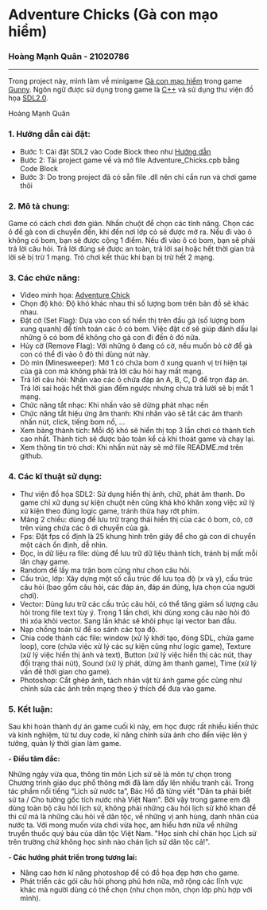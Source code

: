 # Adventure Chicks (Gà con mạo hiểm)
### Hoàng Mạnh Quân - 21020786
---------------------------
  Trong project này, mình làm về minigame [Gà con mạo hiểm](https://gunnypc.zing.vn/huong-dan/tieu-hoc/ga-con-mao-hiem.html) trong game [Gunny](https://gunnypc.zing.vn/bianrungxanh). Ngôn ngữ được sử dụng trong game là [C++](https://vi.wikipedia.org/wiki/C%2B%2B) và sử dụng thư viện đồ họa [SDL2.0](https://www.libsdl.org/).
  
   Hoàng Mạnh Quân
### 1. Hướng dẫn cài đặt:

- Bước 1: Cài đặt SDL2 vào Code Block theo như [Hướng dẫn](https://www.youtube.com/watch?v=kxi0TMXEG3g)
- Bước 2: Tải project game về và mở file Adventure_Chicks.cpb bằng Code Block
- Bước 3: Do trong project đã có sẵn file .dll nên chỉ cần run và chơi game thôi
  
### 2. Mô tả chung:
  Game có cách chơi đơn giản. Nhấn chuột để chọn các tính năng. 
  Chọn các ô để gà con di chuyển đến, khi đến nơi lớp cỏ sẽ được mở ra.
  Nếu đi vào ô không có bom, bạn sẽ được cộng 1 điểm. Nếu đi vào ô có bom, bạn sẽ phải trả lời câu hỏi. 
  Trả lời đúng sẽ được an toàn, trả lời sai hoặc hết thời gian trả lời sẽ bị trừ 1 mạng.
  Trò chơi kết thúc khi bạn bị trừ hết 2 mạng. 
  
### 3. Các chức năng:
- Video minh họa: [Adventure Chick](https://www.google.com/)
- Chọn độ khó: Độ khó khác nhau thì số lượng bom trên bản đồ sẽ khác nhau.
- Đặt cờ (Set Flag): Dựa vào con số hiển thị trên đầu gà (số lượng bom xung quanh) để tính toán các ô có bom. Việc đặt cờ sẽ giúp đánh dấu lại những ô có bom để không cho gà con đi đến ô đó nữa.
- Hủy cờ (Remove Flag): Với những ô đang có cờ, nếu muốn bỏ cờ để gà con có thể đi vào ô đó thì dùng nút này.
- Dò mìn (Minesweeper): Mở 1 có chứa bom ở xung quanh vị trí hiện tại của gà con mà không phải trả lời câu hỏi hay mất mạng.
- Trả lời câu hỏi: Nhấn vào các ô chứa đáp án A, B, C, D để trọn đáp án. Trả lời sai hoặc hết thời gian đếm ngược nhưng chưa trả lười sẽ bị mất 1 mạng.
- Chức năng tắt nhạc: Khi nhấn vào sẽ dừng phát nhạc nền
- Chức năng tắt hiệu ứng âm thanh: Khi nhấn vào sẽ tắt các âm thanh nhấn nút, click, tiếng bom nổ, ...
- Xem bảng thành tích: Mỗi độ khó sẽ hiển thị top 3 lần chơi có thành tích cao nhất. Thành tích sẽ được bảo toàn kể cả khi thoát game và chạy lại.
- Xem thông tin trò chơi: Khi nhấn nút này sẽ mở file README.md trên github.


### 4. Các kĩ thuật sử dụng:
- Thư viện đồ họa SDL2: Sử dụng hiển thị ảnh, chữ, phát âm thanh. Do game chỉ xử dụng sự kiện chuột nên cũng khá khó khăn xong việc xử lý xử kiện theo đúng logic game, tránh thừa hay rớt phím.
- Mảng 2 chiều: dùng để lưu trữ trạng thái hiển thị của các ô bom, cỏ, cờ trên vùng chứa các ô di chuyển của gà.
- Fps: Đặt fps cố định là 25 khung hình trên giây để cho gà con di chuyển một cách ổn định, dễ nhìn.
- Đọc, in dữ liệu ra file: dùng để lưu trữ dữ liệu thành tích, tránh bị mất mỗi lần chạy game.
- Random để lấy ma trận bom cũng như chọn câu hỏi.
- Cấu trúc, lớp: Xây dựng một số cấu trúc để lưu tọa độ (x và y), cấu trúc câu hỏi (bao gồm câu hỏi, các đáp án, đáp án đúng, lựa chọn của người chơi).
- Vector: Dùng lưu trữ các cấu trúc câu hỏi, có thể tăng giảm số lượng câu hỏi trong file text tùy ý. Trong 1 lần chơi, khi dùng xong câu nào hỏi đó thì xóa khỏi vector. Sang lần khác sẽ khôi phục lại vector ban đầu.
- Nạp chồng toán tử để so sánh các tọa độ.
- Chia code thành các file: window (xử lý khởi tạo, đóng SDL, chứa game loop), core (chứa việc xử lý các sự kiện cũng như logic game), Texture (xử lý việc hiển thị ảnh và text), Button (xử lý việc hiển thị các nút, thay đổi trạng thái nút), Sound (xử lý phát, dừng âm thanh game), Time (xử lý vấn đề thời gian cho game).
- Photoshop: Cắt ghép ảnh, tách nhân vật từ ảnh game gốc cũng như chỉnh sửa các ảnh trên mạng theo ý thích để đưa vào game.

### 5. Kết luận:
  Sau khi hoàn thành dự án game cuối kì này, em học được rất nhiều kiến thức và kinh nghiệm, từ tư duy code, kĩ năng chỉnh sửa ảnh cho đến việc lên ý tưởng, quản lý thời gian làm game.

**- Điều tâm đắc:**

  Những ngày vừa qua, thông tin môn Lịch sử sẽ là môn tự chọn trong Chương trình giáo dục phổ thông mới đã làm dấy lên nhiều tranh cãi. Trong tác phẩm nổi tiếng “Lịch sử nước ta”, Bác Hồ đã từng viết "Dân ta phải biết sử ta / Cho tường gốc tích nước nhà Việt Nam". Bởi vậy trong game em đã dùng toàn bộ câu hỏi lịch sử, không phải những câu hỏi lịch sử khô khan để thi cử mà là những câu hỏi về dân tộc, về những vị anh hùng, danh nhân của nước ta. Với mong muốn vừa chơi vừa học, am hiểu hơn nữa về những truyền thuốc quý báu của dân tộc Việt Nam. "Học sinh chỉ chán học Lịch sử trên trường chứ không học sinh nào chán lịch sử dân tộc cả!".

**- Các hướng phát triển trong tương lai:**

- Nâng cao hơn kĩ năng photoshop để có đồ họa đẹp hơn cho game.
- Phát triển các gói câu hỏi phong phú hơn nữa, mở rộng các lĩnh vực khác mà người dùng có thể chọn (như chọn môn, chọn lớp phù hợp với mình).
